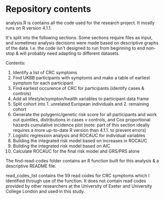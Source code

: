 # Repository contents
analysis.R is contains all the code used for the research project. It mostly runs on R version 4.1.1.

It's split into the following sections. Some sections require files as input, and sometimes analysis decisions were made based on descriptive graphs of the data. I.e. the code isn't designed to run from beginning to end non-stop & will probably need adapting to different datasets.

Contents:
1. Identify a list of CRC symptoms
2. Find UKBB participants with symptoms and make a table of earliest symptom for each participant
3. Find earliest occurence of CRC for participants (identify cases & controls)
4. Add all lifestyle/sympton/health variables to participant data frame
5. Split cohort into 1. unrelated European individuals and 2. remaining cohort
6. Generate the polygenic/genetic risk score for all participants and work out quintiles, distributions in cases v controls, and Cox proportional hazards cumulative incidence plot (note: part of this section ideally requires a more up-to-date R version than 4.1.1. to prevent errors)
7. Logistic regression analysis and ROCAUC for individual variables
8. Building the integrated risk model based on increases in ROCAUC
9. Building the integrated risk model based on AIC
10. Calculate ROCAUC for the final risk model and GRS/PRS alone

The find-read-codes folder contains an R function built for this analysis & a descriptive README file.

read_codes_list contains the 59 read codes for CRC symptoms which I identified through use of the function. It does not contain read codes provided by other researchers at the University of Exeter and University College London and used in this study.

